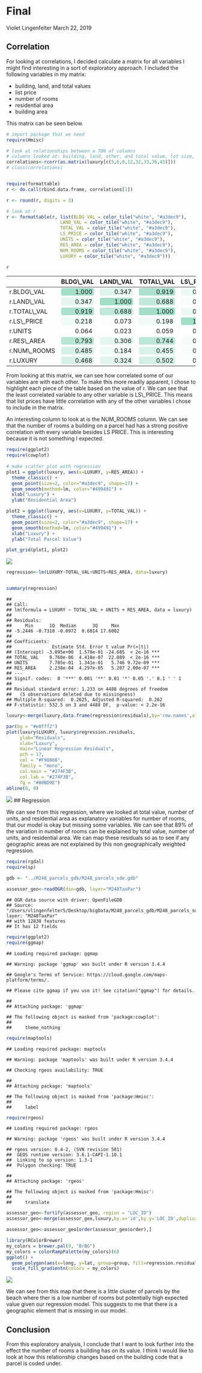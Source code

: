Final
================
Violet Lingenfelter
March 22, 2019

Correlation
-----------

For looking at correlations, I decided calculate a matrix for all variables I might find interesting in a sort of exploratory approach. I included the following variables in my matrix:

-   building, land, and total values
-   list price
-   number of rooms
-   residential area
-   building area

This matrix can be seen below.

``` r
# import package that we need
require(Hmisc)

# look at relationships between a TON of columns 
# columns looked at: building, land, other, and total value, lot size, list price, year built, number of rooms, and residential area size. 
correlations<-rcorr(as.matrix(luxury[c(5,6,8,12,32,33,36,45)]))
# class(correlations)


require(formattable)
r <- do.call(rbind.data.frame, correlations[1])

r <- round(r, digits = 3)

# look at r
r <- formattable(r, list(BLDG_VAL = color_tile("white", "#a3dec9"),
                    LAND_VAL = color_tile("white", "#a3dec9"),
                    TOTAL_VAL = color_tile("white", "#a3dec9"),
                    LS_PRICE = color_tile("white", "#a3dec9"),
                    UNITS = color_tile("white", "#a3dec9"),
                    RES_AREA = color_tile("white", "#a3dec9"),
                    NUM_ROOMS = color_tile("white", "#a3dec9"),
                    LUXURY = color_tile("white", "#a3dec9")))

r
```

<table class="table table-condensed">
<thead>
<tr>
<th style="text-align:left;">
</th>
<th style="text-align:right;">
BLDG\_VAL
</th>
<th style="text-align:right;">
LAND\_VAL
</th>
<th style="text-align:right;">
TOTAL\_VAL
</th>
<th style="text-align:right;">
LS\_PRICE
</th>
<th style="text-align:right;">
UNITS
</th>
<th style="text-align:right;">
RES\_AREA
</th>
<th style="text-align:right;">
NUM\_ROOMS
</th>
<th style="text-align:right;">
LUXURY
</th>
</tr>
</thead>
<tbody>
<tr>
<td style="text-align:left;">
r.BLDG\_VAL
</td>
<td style="text-align:right;">
<span style="display: block; padding: 0 4px; border-radius: 4px; background-color: #a3dec9">1.000</span>
</td>
<td style="text-align:right;">
<span style="display: block; padding: 0 4px; border-radius: 4px; background-color: #e0f4ed">0.347</span>
</td>
<td style="text-align:right;">
<span style="display: block; padding: 0 4px; border-radius: 4px; background-color: #aae0cd">0.919</span>
</td>
<td style="text-align:right;">
<span style="display: block; padding: 0 4px; border-radius: 4px; background-color: #ebf8f3">0.218</span>
</td>
<td style="text-align:right;">
<span style="display: block; padding: 0 4px; border-radius: 4px; background-color: #fafdfc">0.064</span>
</td>
<td style="text-align:right;">
<span style="display: block; padding: 0 4px; border-radius: 4px; background-color: #b7e5d5">0.793</span>
</td>
<td style="text-align:right;">
<span style="display: block; padding: 0 4px; border-radius: 4px; background-color: #d7f0e7">0.485</span>
</td>
<td style="text-align:right;">
<span style="display: block; padding: 0 4px; border-radius: 4px; background-color: #d7f0e7">0.468</span>
</td>
</tr>
<tr>
<td style="text-align:left;">
r.LAND\_VAL
</td>
<td style="text-align:right;">
<span style="display: block; padding: 0 4px; border-radius: 4px; background-color: #e3f5ee">0.347</span>
</td>
<td style="text-align:right;">
<span style="display: block; padding: 0 4px; border-radius: 4px; background-color: #a3dec9">1.000</span>
</td>
<td style="text-align:right;">
<span style="display: block; padding: 0 4px; border-radius: 4px; background-color: #c1e8da">0.688</span>
</td>
<td style="text-align:right;">
<span style="display: block; padding: 0 4px; border-radius: 4px; background-color: #f9fcfb">0.073</span>
</td>
<td style="text-align:right;">
<span style="display: block; padding: 0 4px; border-radius: 4px; background-color: #fefefe">0.023</span>
</td>
<td style="text-align:right;">
<span style="display: block; padding: 0 4px; border-radius: 4px; background-color: #e8f6f1">0.306</span>
</td>
<td style="text-align:right;">
<span style="display: block; padding: 0 4px; border-radius: 4px; background-color: #f5fbf9">0.184</span>
</td>
<td style="text-align:right;">
<span style="display: block; padding: 0 4px; border-radius: 4px; background-color: #e5f5f0">0.324</span>
</td>
</tr>
<tr>
<td style="text-align:left;">
r.TOTAL\_VAL
</td>
<td style="text-align:right;">
<span style="display: block; padding: 0 4px; border-radius: 4px; background-color: #aae0cd">0.919</span>
</td>
<td style="text-align:right;">
<span style="display: block; padding: 0 4px; border-radius: 4px; background-color: #c0e8da">0.688</span>
</td>
<td style="text-align:right;">
<span style="display: block; padding: 0 4px; border-radius: 4px; background-color: #a3dec9">1.000</span>
</td>
<td style="text-align:right;">
<span style="display: block; padding: 0 4px; border-radius: 4px; background-color: #edf8f4">0.198</span>
</td>
<td style="text-align:right;">
<span style="display: block; padding: 0 4px; border-radius: 4px; background-color: #fafdfc">0.059</span>
</td>
<td style="text-align:right;">
<span style="display: block; padding: 0 4px; border-radius: 4px; background-color: #bce7d7">0.744</span>
</td>
<td style="text-align:right;">
<span style="display: block; padding: 0 4px; border-radius: 4px; background-color: #daf1e9">0.455</span>
</td>
<td style="text-align:right;">
<span style="display: block; padding: 0 4px; border-radius: 4px; background-color: #d4efe5">0.502</span>
</td>
</tr>
<tr>
<td style="text-align:left;">
r.LS\_PRICE
</td>
<td style="text-align:right;">
<span style="display: block; padding: 0 4px; border-radius: 4px; background-color: #eff9f6">0.218</span>
</td>
<td style="text-align:right;">
<span style="display: block; padding: 0 4px; border-radius: 4px; background-color: #fafdfc">0.073</span>
</td>
<td style="text-align:right;">
<span style="display: block; padding: 0 4px; border-radius: 4px; background-color: #f1faf7">0.198</span>
</td>
<td style="text-align:right;">
<span style="display: block; padding: 0 4px; border-radius: 4px; background-color: #a3dec9">1.000</span>
</td>
<td style="text-align:right;">
<span style="display: block; padding: 0 4px; border-radius: 4px; background-color: #ffffff">0.013</span>
</td>
<td style="text-align:right;">
<span style="display: block; padding: 0 4px; border-radius: 4px; background-color: #f9fdfc">0.127</span>
</td>
<td style="text-align:right;">
<span style="display: block; padding: 0 4px; border-radius: 4px; background-color: #ffffff">0.094</span>
</td>
<td style="text-align:right;">
<span style="display: block; padding: 0 4px; border-radius: 4px; background-color: #ffffff">0.067</span>
</td>
</tr>
<tr>
<td style="text-align:left;">
r.UNITS
</td>
<td style="text-align:right;">
<span style="display: block; padding: 0 4px; border-radius: 4px; background-color: #ffffff">0.064</span>
</td>
<td style="text-align:right;">
<span style="display: block; padding: 0 4px; border-radius: 4px; background-color: #ffffff">0.023</span>
</td>
<td style="text-align:right;">
<span style="display: block; padding: 0 4px; border-radius: 4px; background-color: #ffffff">0.059</span>
</td>
<td style="text-align:right;">
<span style="display: block; padding: 0 4px; border-radius: 4px; background-color: #ffffff">0.013</span>
</td>
<td style="text-align:right;">
<span style="display: block; padding: 0 4px; border-radius: 4px; background-color: #a3dec9">1.000</span>
</td>
<td style="text-align:right;">
<span style="display: block; padding: 0 4px; border-radius: 4px; background-color: #ffffff">0.076</span>
</td>
<td style="text-align:right;">
<span style="display: block; padding: 0 4px; border-radius: 4px; background-color: #f8fcfb">0.160</span>
</td>
<td style="text-align:right;">
<span style="display: block; padding: 0 4px; border-radius: 4px; background-color: #fbfdfc">0.107</span>
</td>
</tr>
<tr>
<td style="text-align:left;">
r.RES\_AREA
</td>
<td style="text-align:right;">
<span style="display: block; padding: 0 4px; border-radius: 4px; background-color: #b7e5d4">0.793</span>
</td>
<td style="text-align:right;">
<span style="display: block; padding: 0 4px; border-radius: 4px; background-color: #e4f5ef">0.306</span>
</td>
<td style="text-align:right;">
<span style="display: block; padding: 0 4px; border-radius: 4px; background-color: #bce6d7">0.744</span>
</td>
<td style="text-align:right;">
<span style="display: block; padding: 0 4px; border-radius: 4px; background-color: #f4fbf8">0.127</span>
</td>
<td style="text-align:right;">
<span style="display: block; padding: 0 4px; border-radius: 4px; background-color: #f9fcfb">0.076</span>
</td>
<td style="text-align:right;">
<span style="display: block; padding: 0 4px; border-radius: 4px; background-color: #a3dec9">1.000</span>
</td>
<td style="text-align:right;">
<span style="display: block; padding: 0 4px; border-radius: 4px; background-color: #d7f0e8">0.479</span>
</td>
<td style="text-align:right;">
<span style="display: block; padding: 0 4px; border-radius: 4px; background-color: #dcf2ea">0.420</span>
</td>
</tr>
<tr>
<td style="text-align:left;">
r.NUM\_ROOMS
</td>
<td style="text-align:right;">
<span style="display: block; padding: 0 4px; border-radius: 4px; background-color: #d5f0e6">0.485</span>
</td>
<td style="text-align:right;">
<span style="display: block; padding: 0 4px; border-radius: 4px; background-color: #eff9f6">0.184</span>
</td>
<td style="text-align:right;">
<span style="display: block; padding: 0 4px; border-radius: 4px; background-color: #d8f1e8">0.455</span>
</td>
<td style="text-align:right;">
<span style="display: block; padding: 0 4px; border-radius: 4px; background-color: #f7fcfa">0.094</span>
</td>
<td style="text-align:right;">
<span style="display: block; padding: 0 4px; border-radius: 4px; background-color: #f1faf6">0.160</span>
</td>
<td style="text-align:right;">
<span style="display: block; padding: 0 4px; border-radius: 4px; background-color: #d6f0e7">0.479</span>
</td>
<td style="text-align:right;">
<span style="display: block; padding: 0 4px; border-radius: 4px; background-color: #a3dec9">1.000</span>
</td>
<td style="text-align:right;">
<span style="display: block; padding: 0 4px; border-radius: 4px; background-color: #bee8d9">0.717</span>
</td>
</tr>
<tr>
<td style="text-align:left;">
r.LUXURY
</td>
<td style="text-align:right;">
<span style="display: block; padding: 0 4px; border-radius: 4px; background-color: #d7f0e7">0.468</span>
</td>
<td style="text-align:right;">
<span style="display: block; padding: 0 4px; border-radius: 4px; background-color: #e2f4ee">0.324</span>
</td>
<td style="text-align:right;">
<span style="display: block; padding: 0 4px; border-radius: 4px; background-color: #d3efe5">0.502</span>
</td>
<td style="text-align:right;">
<span style="display: block; padding: 0 4px; border-radius: 4px; background-color: #f9fdfc">0.067</span>
</td>
<td style="text-align:right;">
<span style="display: block; padding: 0 4px; border-radius: 4px; background-color: #f6fbf9">0.107</span>
</td>
<td style="text-align:right;">
<span style="display: block; padding: 0 4px; border-radius: 4px; background-color: #dcf2ea">0.420</span>
</td>
<td style="text-align:right;">
<span style="display: block; padding: 0 4px; border-radius: 4px; background-color: #bfe8d9">0.717</span>
</td>
<td style="text-align:right;">
<span style="display: block; padding: 0 4px; border-radius: 4px; background-color: #a3dec9">1.000</span>
</td>
</tr>
</tbody>
</table>
From looking at this matrix, we can see how correlated some of our variables are with each other. To make this more readily apparent, I chose to highlight each piece of the table based on the value of r. We can see that the least correlated variable to any other variable is LS\_PRICE. This means that list prices have little correlation with any of the other variables I chose to include in the matrix.

An interesting column to look at is the NUM\_ROOMS column. We can see that the number of rooms a building on a parcel had has a strong positive correlation with every variable besides LS PRICE. This is interesting because it is not something I expected.

``` r
require(ggplot2)
require(cowplot)
 
# make scatter plot with regression 
plot1 = ggplot(luxury, aes(x=LUXURY, y=RES_AREA)) +
  theme_classic() +
  geom_point(size=2, color="#a3dec9", shape=17) + 
  geom_smooth(method=lm, color="#499491") +
  xlab("Luxury") + 
  ylab("Residential Area")

plot2 = ggplot(luxury, aes(x=LUXURY, y=TOTAL_VAL)) +
  theme_classic() +
  geom_point(size=2, color="#a3dec9", shape=17) + 
  geom_smooth(method=lm, color="#499491") +
  xlab("Luxury") + 
  ylab("Total Parcel Value")

plot_grid(plot1, plot2)
```

![](final_files/figure-markdown_github-ascii_identifiers/plot-1.png)

``` r
regression<-lm(LUXURY~TOTAL_VAL+UNITS+RES_AREA, data=luxury)


summary(regression)
```

    ## 
    ## Call:
    ## lm(formula = LUXURY ~ TOTAL_VAL + UNITS + RES_AREA, data = luxury)
    ## 
    ## Residuals:
    ##     Min      1Q  Median      3Q     Max 
    ## -5.2446 -0.7310 -0.0972  0.6014 17.6002 
    ## 
    ## Coefficients:
    ##               Estimate Std. Error t value Pr(>|t|)    
    ## (Intercept) -3.895e+00  1.578e-01 -24.685  < 2e-16 ***
    ## TOTAL_VAL    9.760e-06  4.418e-07  22.089  < 2e-16 ***
    ## UNITS        7.705e-01  1.341e-01   5.746 9.72e-09 ***
    ## RES_AREA     2.238e-04  4.297e-05   5.207 2.00e-07 ***
    ## ---
    ## Signif. codes:  0 '***' 0.001 '**' 0.01 '*' 0.05 '.' 0.1 ' ' 1
    ## 
    ## Residual standard error: 1.233 on 4488 degrees of freedom
    ##   (5 observations deleted due to missingness)
    ## Multiple R-squared:  0.2625, Adjusted R-squared:  0.262 
    ## F-statistic: 532.5 on 3 and 4488 DF,  p-value: < 2.2e-16

``` r
luxury<-merge(luxury,data.frame(regression$residuals),by='row.names',all.x=TRUE)
```

``` r
par(bg = "#e8fff2")
plot(luxury$LUXURY, luxury$regression.residuals, 
     ylab="Residuals", 
     xlab="Luxury", 
     main="Linear Regression Residuals",
     pch = 17,
     col = "#F98866",
     family = "mono", 
     col.main = "#274F3B", 
     col.lab = "#274F3B",
     fg = "#80BD9E") 
abline(0, 0) 
```

![](final_files/figure-markdown_github-ascii_identifiers/unnamed-chunk-1-1.png) \#\# Regression

We can see from this regression, where we looked at total value, number of units, and residential area as explanatory variables for number of rooms, that our model is okay but missing some variables. We can see that 89% of the variation in number of rooms can be explained by total value, number of units, and residential area. We can map these residuals so as to see if any geographic areas are not explained by this non geographically weighted regression.

``` r
require(rgdal)
require(sp)

gdb <- "../M248_parcels_gdb/M248_parcels_sde.gdb"

assessor_geo<-readOGR(dsn=gdb, layer="M248TaxPar")
```

    ## OGR data source with driver: OpenFileGDB 
    ## Source: "/Users/vlingenfelter5/Desktop/bigData/M248_parcels_gdb/M248_parcels_sde.gdb", layer: "M248TaxPar"
    ## with 12838 features
    ## It has 12 fields

``` r
require(ggplot2)
require(ggmap)
```

    ## Loading required package: ggmap

    ## Warning: package 'ggmap' was built under R version 3.4.4

    ## Google's Terms of Service: https://cloud.google.com/maps-platform/terms/.

    ## Please cite ggmap if you use it! See citation("ggmap") for details.

    ## 
    ## Attaching package: 'ggmap'

    ## The following object is masked from 'package:cowplot':
    ## 
    ##     theme_nothing

``` r
require(maptools)
```

    ## Loading required package: maptools

    ## Warning: package 'maptools' was built under R version 3.4.4

    ## Checking rgeos availability: TRUE

    ## 
    ## Attaching package: 'maptools'

    ## The following object is masked from 'package:Hmisc':
    ## 
    ##     label

``` r
require(rgeos)
```

    ## Loading required package: rgeos

    ## Warning: package 'rgeos' was built under R version 3.4.4

    ## rgeos version: 0.4-2, (SVN revision 581)
    ##  GEOS runtime version: 3.6.1-CAPI-1.10.1 
    ##  Linking to sp version: 1.3-1 
    ##  Polygon checking: TRUE

    ## 
    ## Attaching package: 'rgeos'

    ## The following object is masked from 'package:Hmisc':
    ## 
    ##     translate

``` r
assessor_geo<-fortify(assessor_geo, region = "LOC_ID")
assessor_geo<-merge(assessor_geo,luxury,by.x='id',by.y='LOC_ID',duplicateGeoms=TRUE)

assessor_geo<-assessor_geo[order(assessor_geo$order),]
```

``` r
library(RColorBrewer)
my_colors = brewer.pal(9, "BrBG") 
my_colors = colorRampPalette(my_colors)(6)
ggplot() + 
  geom_polygon(aes(x=long, y=lat, group=group, fill=regression.residuals), data=assessor_geo) +
  scale_fill_gradientn(colors = my_colors)
```

![](final_files/figure-markdown_github-ascii_identifiers/unnamed-chunk-3-1.png)

We can see from this map that there is a little cluster of parcels by the beach where ther is a low number of rooms but potentially high expected value given our regression model. This suggests to me that there is a geographic element that is missing in our model.

Conclusion
----------

From this exploratory analysis, I conclude that I want to look further into the effect the number of rooms a building has on its value. I think I would like to look at how this relationship changes based on the building code that a parcel is coded under.
